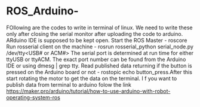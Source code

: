 # ROS_Arduino-
FOllowing are the codes to write in terminal of linux. We need to write these only after closing the serial monitor after uploading the code to arduino. ARduino IDE is supposed to be kept open. 
Start the ROS Master - roscore
Run rosserial client on the machine - rosrun rosserial_python serial_node.py /dev/tty<USB# or ACM#>
The serial port is determined at run time for either ttyUSB or ttyACM. The exact port number can be found from the Arduino IDE or using dmesg | grep tty.
Read published data returning if the button is pressed on the Arduino board or not - rostopic echo button_press.After this start rotating the motor to get the data on the terminal.
I f you want to publish data from terminal to arduino folow the link https://maker.pro/arduino/tutorial/how-to-use-arduino-with-robot-operating-system-ros
